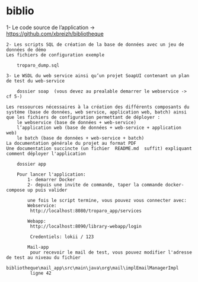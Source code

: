 # biblio


 1- Le code source de l’application -> https://github.com/xbreizh/bibliotheque

    2- Les scripts SQL de création de la base de données avec un jeu de données de démo
    Les fichiers de configuration exemple

    	troparo_dump.sql

    3- Le WSDL du web service ainsi qu’un projet SoapUI contenant un plan de test du web-service

    	dossier soap  (vous devez au prealable demarrer le webservice -> cf 5-)

    Les ressources nécessaires à la création des différents composants du système (base de données, web service, application web, batch) ainsi que les fichiers de configuration permettant de déployer :
        le webservice (base de données + web-service)
        l’application web (base de données + web-service + application web)
        le batch (base de données + web-service + batch)
    La documentation générale du projet au format PDF
    Une documentation succincte (un fichier  README.md  suffit) expliquant comment déployer l'application

    	dossier app

    	Pour lancer l'application:
    		1- demarrer Docker
    		2- depuis une invite de commande, taper la commande docker-compose up puis valider

    		une fois le script termine, vous pouvez vous connecter avec:
    		Webservice:
    		 http://localhost:8080/troparo_app/services

    		Webapp:
    		 http://localhost:8090/library-webapp/login

    		 Credentiels: lokii / 123

    		Mail-app
    		 pour recevoir le mail de test, vous pouvez modifier l'adresse de test au niveau du fichier  
    		 bibliotheque\mail_app\src\main\java\org\mail\implEmailManagerImpl
    		 ligne 42